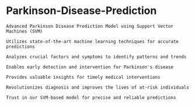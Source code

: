 # Parkinson-Disease-Prediction


    Advanced Parkinson Disease Prediction Model using Support Vector Machines (SVM)
    
    Utilizes state-of-the-art machine learning techniques for accurate predictions
    
    Analyzes crucial factors and symptoms to identify patterns and trends
    
    Enables early detection and intervention for Parkinson's disease
    
    Provides valuable insights for timely medical interventions
    
    Revolutionizes diagnosis and improves the lives of at-risk individuals
    
    Trust in our SVM-based model for precise and reliable predictions
